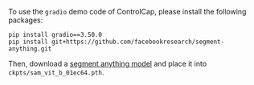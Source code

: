 To use the `gradio` demo code of ControlCap, please install the following packages:
 ```
pip install gradio==3.50.0
pip install git+https://github.com/facebookresearch/segment-anything.git
 ```
Then, download a [segment anything model](https://dl.fbaipublicfiles.com/segment_anything/sam_vit_b_01ec64.pth) and place it into `ckpts/sam_vit_b_01ec64.pth`.
